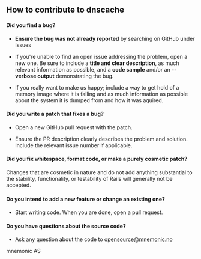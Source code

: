 ## How to contribute to dnscache

#### **Did you find a bug?**

* **Ensure the bug was not already reported** by searching on GitHub under Issues

* If you're unable to find an open issue addressing the problem, open a new one. Be sure to include a **title and clear description**, as much relevant information as possible, and a **code sample** and/or an **--verbose output** demonstrating the bug.

* If you really want to make us happy; include a way to get hold of a memory image where it is failing and as much information as possible about the system it is dumped from and how it was aquired.

#### **Did you write a patch that fixes a bug?**

* Open a new GitHub pull request with the patch.

* Ensure the PR description clearly describes the problem and solution. Include the relevant issue number if applicable.

#### **Did you fix whitespace, format code, or make a purely cosmetic patch?**

Changes that are cosmetic in nature and do not add anything substantial to the stability, functionality, or testability of Rails will generally not be accepted.

#### **Do you intend to add a new feature or change an existing one?**

* Start writing code. When you are done, open a pull request.

#### **Do you have questions about the source code?**

* Ask any question about the code to opensource@mnemonic.no

mnemonic AS
